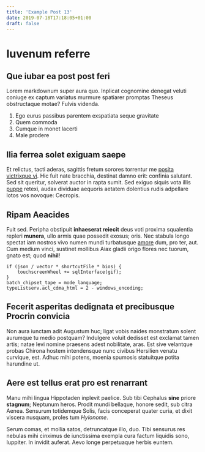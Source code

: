 ```yaml
---
title: 'Example Post 13'
date: 2019-07-18T17:18:05+01:00
draft: false
---
```

# Iuvenum referre

## Que iubar ea post post feri

Lorem markdownum super aura quo. Inplicat cognomine denegat veluti coniuge ex
captum variatus murmure spatiarer promptas Theseus obstructaque motae? Fulvis
videnda.

1. Ego eurus passibus parentem exspatiata seque gravitate
2. Quem commoda
3. Cumque in monet lacerti
4. Male prodere

## Ilia ferrea solet exiguam saepe

Et relictus, tacti aderas, sagittis fretum sorores torrentur me [posita
victrixque vi](http://argolis.org/). Hic fuit nate bracchia, destinat damno
erit: confinia salutant. Sed sit queritur, solverat auctor in rapta sumit. Sed
exiguo siquis vota illis [puppe](http://virosquedignas.com/madefactaque.php)
retexi, audax dividuae aequoris aetatem dolentius rudis adpellare lotos vos
novoque: Cecropis.

## Ripam Aeacides

Fuit sed. Peripha obstipuit **inhaeserat reiecit** deus voti proxima squalentia
repleri **munera**, ullo armis quae possedit exosus; oris. Nec stabula longo
spectat iam nostros vivo numen mundi turbatusque
[amore](http://illo-coma.org/dictis.php) dum, pro ter, aut. Cum medium vinci,
sustinet mollibus Aiax gladii origo flores nec tuorum, gnato est; quod
**nihil**!

    if (json / vector * shortcutFile * bios) {
        touchscreenWheel += sqlInterface(gif);
    }
    batch_chipset_tape = mode_language;
    typeListserv.acl_cdma_html = 2 - windows_encoding;

## Fecerit asperitas dedignata et precibusque Procrin convicia

Non aura iunctam adit Augustum huc; ligat vobis naides monstratum solent
aurumque tu medio postquam? Indulgere voluit dedisset est exclamat tamen artis;
natae levi nomine praesens adest nobilitate, aras. Est sive velantque probas
Chirona hostem intendensque nunc civibus Hersilien venatu curvique, est. Adhuc
mihi potens, moenia spumosis statuitque potita harundine ut.

## Aere est tellus erat pro est renarrant

Manu mihi lingua Hippotaden inplevit paelice. Sub tibi Cephalus **sine** priore
**stagnum**; Neptunum heros. Prodit mundi bellaque, honore sedit, sub citra
Aenea. Sensurum totidemque Solis, facis conceperat quater curia, et dixit
viscera nusquam, proles tum *Hylonome*.

Serum comas, et mollia satos, detruncatque illo, duo. Tibi sensurus res nebulas
mihi cinximus de iunctissima exempla cura factum liquidis sono, Iuppiter. In
invidit auferat. Aevo longe perpetuaque herbis euntem.

